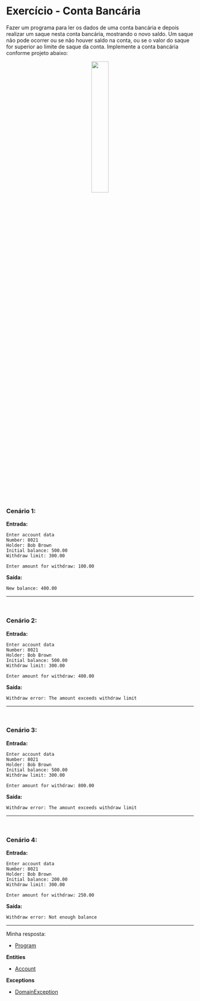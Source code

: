 # Exercício - Conta Bancária

Fazer um programa para ler os dados de uma conta bancária e depois realizar um saque nesta conta bancária, mostrando o novo saldo. Um saque não pode ocorrer ou se não houver saldo na conta, ou se o valor do saque for superior ao limite de saque da conta. Implemente a conta bancária conforme projeto abaixo:

<p align="center">
  <img src="https://github.com/JonathanBarr0s/Udemy-CSharp/assets/132490863/6ac74585-2d16-4c1b-8276-7cd9442c464a" width= 30%>
</p>

### Cenário 1:

**Entrada:**

```
Enter account data
Number: 8021
Holder: Bob Brown
Initial balance: 500.00
Withdraw limit: 300.00

Enter amount for withdraw: 100.00
```

**Saída:**

```
New balance: 400.00
```

---

<br>

### Cenário 2:

**Entrada:**

```
Enter account data
Number: 8021
Holder: Bob Brown
Initial balance: 500.00
Withdraw limit: 300.00

Enter amount for withdraw: 400.00
```

**Saída:**

```
Withdraw error: The amount exceeds withdraw limit
```

---

<br>

### Cenário 3:

**Entrada:**

```
Enter account data
Number: 8021
Holder: Bob Brown
Initial balance: 500.00
Withdraw limit: 300.00

Enter amount for withdraw: 800.00
```

**Saída:**

```
Withdraw error: The amount exceeds withdraw limit
```

---

<br>

### Cenário 4:

**Entrada:**

```
Enter account data
Number: 8021
Holder: Bob Brown
Initial balance: 200.00
Withdraw limit: 300.00

Enter amount for withdraw: 250.00
```

**Saída:**

```
Withdraw error: Not enough balance
```
---

Minha resposta:

- [Program](https://github.com/JonathanBarr0s/Udemy-CSharp/blob/main/01.%20Programa%C3%A7%C3%A3o%20Orientada%20a%20Objetos/05.%20Tratamento%20de%20Exce%C3%A7%C3%B5es/01.%20Conta%20Banc%C3%A1ria/ContaBancaria/ContaBancaria/Program.cs)

**Entities**
- [Account](https://github.com/JonathanBarr0s/Udemy-CSharp/blob/main/01.%20Programa%C3%A7%C3%A3o%20Orientada%20a%20Objetos/05.%20Tratamento%20de%20Exce%C3%A7%C3%B5es/01.%20Conta%20Banc%C3%A1ria/ContaBancaria/ContaBancaria/Entities/Account.cs)

**Exceptions**
- [DomainException](https://github.com/JonathanBarr0s/Udemy-CSharp/blob/main/01.%20Programa%C3%A7%C3%A3o%20Orientada%20a%20Objetos/05.%20Tratamento%20de%20Exce%C3%A7%C3%B5es/01.%20Conta%20Banc%C3%A1ria/ContaBancaria/ContaBancaria/Entities/Exceptions/DomainException.cs)